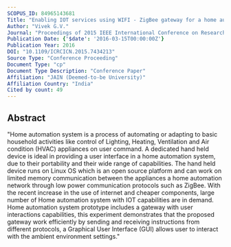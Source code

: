```yaml
---
SCOPUS_ID: 84965143681
Title: "Enabling IOT services using WIFI - ZigBee gateway for a home automation system"
Author: "Vivek G.V."
Journal: "Proceedings of 2015 IEEE International Conference on Research in Computational Intelligence and Communication Networks, ICRCICN 2015"
Publication Date: {'$date': '2016-03-15T00:00:00Z'}
Publication Year: 2016
DOI: "10.1109/ICRCICN.2015.7434213"
Source Type: "Conference Proceeding"
Document Type: "cp"
Document Type Description: "Conference Paper"
Affiliation: "JAIN (Deemed-to-be University)"
Affiliation Country: "India"
Cited by count: 49
---
```


## Abstract
"Home automation system is a process of automating or adapting to basic household activities like control of Lighting, Heating, Ventilation and Air condition (HVAC) appliances on user command. A dedicated hand held device is ideal in providing a user interface in a home automation system, due to their portability and their wide range of capabilities. The hand held device runs on Linux OS which is an open source platform and can work on limited memory communication between the appliances a home automation network through low power communication protocols such as ZigBee. With the recent increase in the use of internet and cheaper components, large number of Home automation system with IOT capabilities are in demand. Home automation system prototype includes a gateway with user interactions capabilities, this experiment demonstrates that the proposed gateway work efficiently by sending and receiving instructions from different protocols, a Graphical User Interface (GUI) allows user to interact with the ambient environment settings."
